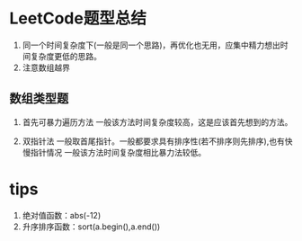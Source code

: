 # LeetCode题型总结
1. 同一个时间复杂度下(一般是同一个思路)，再优化也无用，应集中精力想出时间复杂度更低的思路。
2. 注意数组越界


## 数组类型题
1. 首先可暴力遍历方法
一般该方法时间复杂度较高，这是应该首先想到的方法。

2. 双指针法
一般取首尾指针。一般都要求具有排序性(若不排序则先排序),也有快慢指针情况
一般该方法时间复杂度相比暴力法较低。


# tips
1. 绝对值函数：abs(-12)
2. 升序排序函数：sort(a.begin(),a.end())